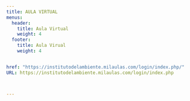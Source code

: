 ```yaml
---
title: AULA VIRTUAL
menus:
  header:
    title: Aula Virtual
    weight: 4
  footer:
    title: Aula Virual
    weight: 4


href: "https://institutodelambiente.milaulas.com/login/index.php/"
URL: https://institutodelambiente.milaulas.com/login/index.php



---
```

